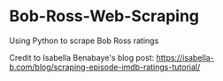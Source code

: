 # Bob-Ross-Web-Scraping
Using Python to scrape Bob Ross ratings


Credit to Isabella Benabaye's blog post: https://isabella-b.com/blog/scraping-episode-imdb-ratings-tutorial/
